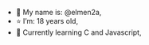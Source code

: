 - 👋 My name is: @elmen2a,
- ⭐ I’m: 18 years old,
- 🌱 Currently learning C and Javascript,
  


<!---
elmen2a/elmen2a is a ✨ special ✨ repository because its `README.md` (this file) appears on your GitHub profile.
You can click the Preview link to take a look at your changes.
--->
